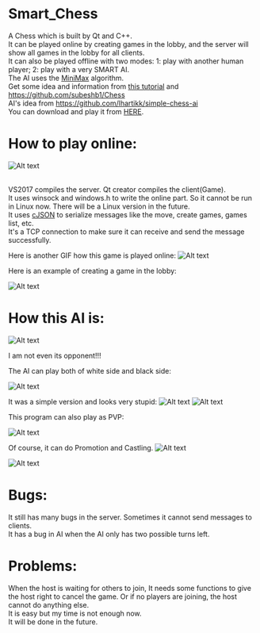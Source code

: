 # Smart_Chess
A Chess which is built by Qt and C++.
</br>It can be played online by creating games in the lobby, and the server will show all games in the lobby for all clients.
</br>It can also be played offline with two modes: 1: play with another human player; 2: play with a very SMART AI.
</br>The AI uses the [MiniMax](https://www.wikiwand.com/en/Minimax) algorithm.
</br>Get some idea and information from [this tutorial](https://www.youtube.com/watch?v=9lqhMLFHj3A&list=PLMgDVIa0Pg8WrI9WmZR09xAbfXyfkqKWy)
and https://github.com/subeshb1/Chess
</br>AI's idea from https://github.com/lhartikk/simple-chess-ai
</br>You can download and play it from [HERE](https://github.com/Jiachenggavin/Awesome_Chess-Cpp/tree/onlineEXE).

# How to play online:
![Alt text](https://github.com/Jiachenggavin/Smart_Chess/raw/master/Screenshots/Online.gif)

</br>VS2017 compiles the server. Qt creator compiles the client(Game).
</br>It uses winsock and windows.h to write the online part. So it cannot be run in Linux now. There will be a Linux version in the future.
</br>It uses [cJSON](https://github.com/DaveGamble/cJSON) to serialize messages like the move, create games, games list, etc.
</br>It's a TCP connection to make sure it can receive and send the message successfully.

Here is another GIF how this game is played online:
![Alt text](https://github.com/Jiachenggavin/Smart_Chess/raw/master/Screenshots/Online2.gif)

Here is an example of creating a game in the lobby:

![Alt text](https://github.com/Jiachenggavin/Smart_Chess/raw/master/Screenshots/lobby.gif)

# How this AI is:

![Alt text](https://github.com/Jiachenggavin/Smart_Chess/raw/master/Screenshots/Lose.gif)

I am not even its opponent!!!

The AI can play both of white side and black side:

![Alt text](https://github.com/Jiachenggavin/Smart_Chess/raw/master/Screenshots/whiteAI.gif)


It was a simple version and looks very stupid:
![Alt text](https://github.com/Jiachenggavin/Smart_Chess/raw/master/Screenshots/smallfirst.gif)
![Alt text](https://github.com/Jiachenggavin/Smart_Chess/raw/master/Screenshots/smallend.gif)


This program can also play as PVP:

![Alt text](https://github.com/Jiachenggavin/Smart_Chess/raw/master/Screenshots/PvP.gif)

Of course, it can do Promotion and Castling.
![Alt text](https://github.com/Jiachenggavin/Smart_Chess/raw/master/Screenshots/promotion.gif)

![Alt text](https://github.com/Jiachenggavin/Smart_Chess/raw/master/Screenshots/NewCastling.gif)

# Bugs:
It still has many bugs in the server. Sometimes it cannot send messages to clients.
</br>It has a bug in AI when the AI only has two possible turns left.

# Problems:
When the host is waiting for others to join, It needs some functions to give the host right to cancel the game. Or if no players are joining, the host cannot do anything else.
</br>It is easy but my time is not enough now.
</br>It will be done in the future.
